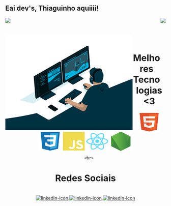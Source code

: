 ## Eai dev's, Thiaguinho aquiiii!

<div>
  
  <img  height="180em" src="https://github-readme-stats.vercel.app/api?username=Thiagodevth&show_icons=true&theme=midnight-purple&include_all_commits=true&count_private=true"/>
  <img align="right" height="180em" src="https://github-readme-stats.vercel.app/api/top-langs/?username=Thiagodevth&layout=compact&langs_count=16&theme=great-gatsby"/>
</div>
<br>

<div  align="center"> 
  <div style="display: inline_block"><br>
    <img align="left" height="300" alt="coding-time" src="./codigo.gif/code.gif">
        <br>
    <h1 align="center">Melhores Tecnologias <3</h1>
    <img align="center" height="60" width="70" alt="html-icon" src="https://raw.githubusercontent.com/devicons/devicon/master/icons/html5/html5-original.svg">
    <img align="center" height="60" width="70" alt="css-icon" src="https://raw.githubusercontent.com/devicons/devicon/master/icons/css3/css3-original.svg">
    <img align="center" height="60" width="70" alt="js-icon"  src="https://raw.githubusercontent.com/devicons/devicon/master/icons/javascript/javascript-plain.svg">
    <img align="center" height="60" width="70" alt="react-icon" src="https://raw.githubusercontent.com/devicons/devicon/master/icons/react/react-original.svg">
    <img align="center" height="60" width="70" alt="nodejs-icon" src="https://raw.githubusercontent.com/devicons/devicon/master/icons/nodejs/nodejs-original.svg">
   </div>

       <br>
    
  <h1 align="center">Redes Sociais</h1>
       <br>
   <a href="https://www.instagram.com/thiaguinn_ofc/?next=%2F">
     <img align="center" alt="linkedin-icon" src="https://img.shields.io/badge/Instagram-E4405F?style=for-the-badge&logo=instagram&logoColor=white">
   <a/>
    <a href="https://www.linkedin.com/in/thiagothfidelis/">
     <img align="center" alt="linkedin-icon" src="https://img.shields.io/badge/LinkedIn-0077B5?style=for-the-badge&logo=linkedin&logoColor=white">
   <a/>
    <a href="mailto: thiagofd341@gmail.com">
     <img align="center" alt="linkedin-icon" src="https://img.shields.io/badge/Gmail-D14836?style=for-the-badge&logo=gmail&logoColor=white">
   <a/>
   
</div>
